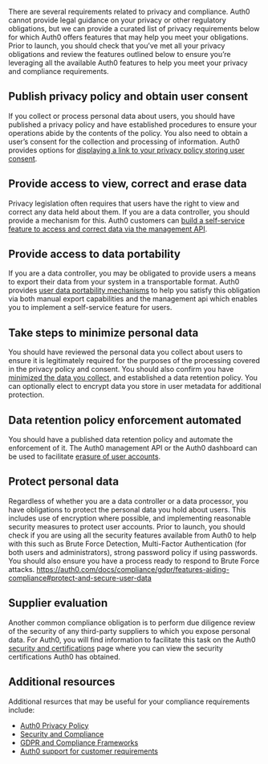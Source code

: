 There are several requirements related to privacy and compliance. Auth0 cannot provide legal guidance on your privacy or other regulatory obligations, but we can provide a curated list of privacy requirements below for which Auth0 offers features that may help you meet your obligations. Prior to launch, you should check that you’ve met all your privacy obligations and review the features outlined below to ensure you’re leveraging all the available Auth0 features to help you meet your privacy and compliance requirements. 

## Publish privacy policy and obtain user consent 

If you collect or process personal data about users, you should have published a privacy policy and have established procedures to ensure your operations abide by the contents of the policy. You also need to obtain a user’s consent for the collection and processing of information. Auth0 provides options for [displaying a link to your privacy policy storing user consent](https://auth0.com/docs/compliance/gdpr/features-aiding-compliance#conditions-for-consent).

## Provide access to view, correct and erase data

Privacy legislation often requires that users have the right to view and correct any data held about them. If you are a data controller, you should  provide a mechanism for this. Auth0 customers can [build a self-service feature to access and correct data via the management API](https://auth0.com/docs/compliance/gdpr/features-aiding-compliance#right-to-access-correct-and-erase-data).

## Provide access to data portability

If you are a data controller, you may be obligated to provide users a means to export their data from your system in a transportable format. Auth0 provides [user data portability mechanisms](https://auth0.com/docs/compliance/gdpr/features-aiding-compliance#data-portability) to help you satisfy this obligation via both manual export capabilities and the management api which enables you to implement a self-service feature for users.

## Take steps to minimize personal data

You should have reviewed the personal data you collect about users to ensure it is legitimately required for the purposes of the processing covered in the privacy policy and consent. You should also confirm you have [minimized the data you collect](https://auth0.com/docs/compliance/gdpr/features-aiding-compliance#data-minimization), and established a data retention policy. You can optionally elect to encrypt data you store in user metadata for additional protection. 

## Data retention policy enforcement automated

You should have a published data retention policy and automate the enforcement of it. The Auth0 management API or the Auth0 dashboard can be used to facilitate [erasure of user accounts](https://auth0.com/docs/compliance/gdpr/features-aiding-compliance/right-to-access-data).

## Protect personal data

Regardless of whether you are a data controller or a data processor, you have obligations to protect the personal data you hold about users. This includes use of encryption where possible, and implementing reasonable security measures to protect user accounts. Prior to launch, you should check if you are using all the security features available from Auth0 to help with this such as Brute Force Detection, Multi-Factor Authentication (for both users and administrators), strong password policy if using passwords. You should also ensure you have a process ready to respond to Brute Force attacks.
https://auth0.com/docs/compliance/gdpr/features-aiding-compliance#protect-and-secure-user-data

## Supplier evaluation 

Another common compliance obligation is to perform due diligence review of the security of any third-party suppliers to which you expose personal data. For Auth0, you will find information to facilitate this task on the Auth0 [security and certifications](https://auth0.com/security/) page where you can view the security certifications Auth0 has obtained.


## Additional resources

Additional resurces that may be useful for your compliance requirements include:
* [Auth0 Privacy Policy](https://auth0.com/privacy)
* [Security and Compliance](https://auth0.com/security/)
* [GDPR and Compliance Frameworks](https://auth0.com/docs/compliance)
* [Auth0 support for customer requirements](https://auth0.com/docs/compliance/gdpr/features-aiding-compliance)


